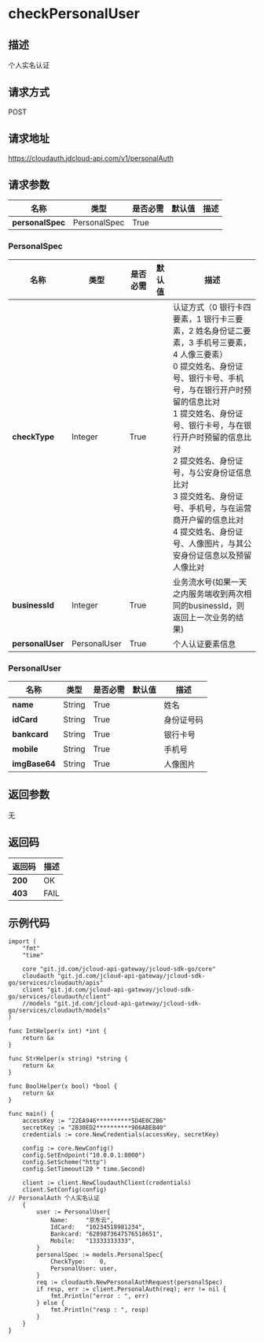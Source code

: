 # checkPersonalUser


## 描述
个人实名认证

## 请求方式
POST

## 请求地址
https://cloudauth.jdcloud-api.com/v1/personalAuth


## 请求参数
|名称|类型|是否必需|默认值|描述|
|---|---|---|---|---|
|**personalSpec**|PersonalSpec|True| | |

### <div id="personalspec">PersonalSpec</div>
|名称|类型|是否必需|默认值|描述|
|---|---|---|---|---|
|**checkType**|Integer|True| |认证方式（0 银行卡四要素，1 银行卡三要素，2 姓名身份证二要素，3 手机号三要素，4 人像三要素）<br>0 提交姓名、身份证号、银行卡号、手机号，与在银行开户时预留的信息比对<br>1 提交姓名、身份证号、银行卡号，与在银行开户时预留的信息比对<br>2 提交姓名、身份证号，与公安身份证信息比对<br>3 提交姓名、身份证号、手机号，与在运营商开户留的信息比对<br>4 提交姓名、身份证号、人像图片，与其公安身份证信息以及预留人像比对<br>|
|**businessId**|Integer|True| |业务流水号(如果一天之内服务端收到两次相同的businessId，则返回上一次业务的结果)|
|**personalUser**|PersonalUser|True| |个人认证要素信息|
### <div id="personaluser">PersonalUser</div>
|名称|类型|是否必需|默认值|描述|
|---|---|---|---|---|
|**name**|String|True| |姓名|
|**idCard**|String|True| |身份证号码|
|**bankcard**|String|True| |银行卡号|
|**mobile**|String|True| |手机号|
|**imgBase64**|String|True| |人像图片|

## 返回参数
无


## 返回码
|返回码|描述|
|---|---|
|**200**|OK|
|**403**|FAIL|

## 示例代码

```
import (
	"fmt"
	"time"

	core "git.jd.com/jcloud-api-gateway/jcloud-sdk-go/core"
	cloudauth "git.jd.com/jcloud-api-gateway/jcloud-sdk-go/services/cloudauth/apis"
	client "git.jd.com/jcloud-api-gateway/jcloud-sdk-go/services/cloudauth/client"
	//models "git.jd.com/jcloud-api-gateway/jcloud-sdk-go/services/cloudauth/models"
)

func IntHelper(x int) *int {
	return &x
}

func StrHelper(x string) *string {
	return &x
}

func BoolHelper(x bool) *bool {
	return &x
}

func main() {
	accessKey := "22EA946**********5D4E0C2B6"
	secretKey := "2B30ED2**********906ABEB40"
	credentials := core.NewCredentials(accessKey, secretKey)

	config := core.NewConfig()
	config.SetEndpoint("10.0.0.1:8000")
	config.SetScheme("http")
	config.SetTimeout(20 * time.Second)

	client := client.NewCloudauthClient(credentials)
	client.SetConfig(config)
// PersonalAuth 个人实名认证
	{
		user := PersonalUser{
			Name:     "京东云",
			IdCard:   "10234518981234",
			Bankcard: "6289873647576518651",
			Mobile:   "13333333333",
		}
		personalSpec := models.PersonalSpec{
			CheckType:    0,
			PersonalUser: user,
		}
		req := cloudauth.NewPersonalAuthRequest(personalSpec)
		if resp, err := client.PersonalAuth(req); err != nil {
			fmt.Println("error : ", err)
		} else {
			fmt.Println("resp : ", resp)
		}
	}
}
```

